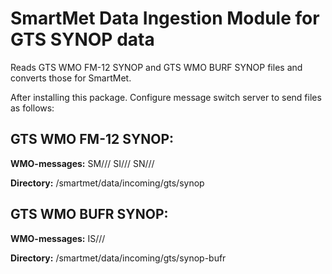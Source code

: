 # SmartMet Data Ingestion Module for GTS SYNOP data

Reads GTS WMO FM-12 SYNOP and GTS WMO BURF SYNOP files and converts those for SmartMet.

After installing this package. Configure message switch server to send files as follows:

## GTS WMO FM-12 SYNOP:
**WMO-messages:** SM/// SI/// SN///

**Directory:** /smartmet/data/incoming/gts/synop

## GTS WMO BUFR SYNOP:
**WMO-messages:** IS///

**Directory:** /smartmet/data/incoming/gts/synop-bufr
